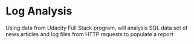 # Log Analysis

Using data from Udacity Full Stack program, will analysis SQL data set of news articles and log files from HTTP requests to populate a report
